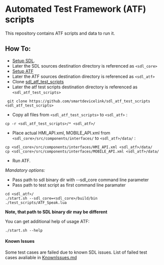 # Automated Test Framework (ATF) scripts
This repository contains ATF scripts and data to run it.

## How To:

* [Setup SDL](https://github.com/smartdevicelink/sdl_core). 
 * Later the SDL sources destination directory is referenced as `<sdl_core>`  
* [Setup ATF](https://github.com/smartdevicelink/sdl_atf)
 * Later the ATF sources destination directory is referenced as `<sdl_atf>` 
* Clone [sdl_atf_test_scripts](https://github.com/smartdevicelink/sdl_atf)
 * Later the atf test scripts destination directory is referenced as `<sdl_atf_test_scripts>`

``` git clone https://github.com/smartdevicelink/sdl_atf_test_scripts <sdl_atf_test_scripts>```
* Copy all files from `<sdl_atf_test_scripts>` to `<sdl_atf>` : 

``` cp -r <sdl_atf_test_scripts>/* <sdl_atf>/ ```
* Place actual HMI_API.xml, MOBILE_API.xml from `<sdl_core>/src/components/interfaces/` to `<sdl_atf>/data/` : 

```
cp <sdl_core>/src/components/interfaces/HMI_API.xml <sdl_atf>/data/
cp <sdl_core>/src/components/interfaces/MOBILE_API.xml <sdl_atf>/data/
```  
* Run ATF.

 _Mandatory options:_
  * Pass path to sdl binary dir with --sdl_core command line parameter
  * Pass path to test script as first command line paramater
```
cd <sdl_atf>/
./start.sh --sdl_core=<sdl_core>/build/bin  ./test_scripts/ATF_Speak.lua
```

__Note, that path to SDL binary dir may be different__

You can get additional help of usage ATF: 
```
./start.sh --help
```

#### Known Issues
Some test cases are failed due to known SDL issues. List of failed test cases avaliable in
[KnownIssues.md](https://github.com/LuxoftAKutsan/sdl_atf_test_scripts/blob/master/KnownIssues.md)
